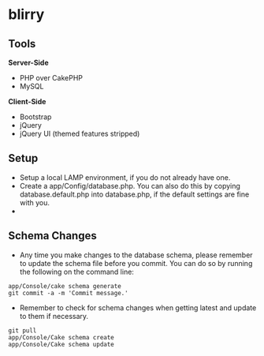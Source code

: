 blirry
=======

Tools
----------------

**Server-Side**
- PHP over CakePHP
- MySQL

**Client-Side**
- Bootstrap
- jQuery
- jQuery UI (themed features stripped)

Setup
----------------
- Setup a local LAMP environment, if you do not already have one.
- Create a app/Config/database.php. You can also do this by copying database.default.php into database.php, if the default settings are fine with you.
- 

Schema Changes
----------------
- Any time you make changes to the database schema, please remember to update the schema file before you commit. You can do so by running the following on the command line: 
```
app/Console/cake schema generate
git commit -a -m 'Commit message.'
```
- Remember to check for schema changes when getting latest and update to them if necessary.
```
git pull
app/Console/Cake schema create
app/Console/Cake schema update
```